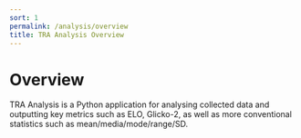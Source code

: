 ```yaml
---
sort: 1
permalink: /analysis/overview
title: TRA Analysis Overview
---
```


# Overview 

TRA Analysis is a Python application for analysing collected data and outputting key metrics such as ELO, Glicko-2, as well as more conventional statistics such as mean/media/mode/range/SD. 